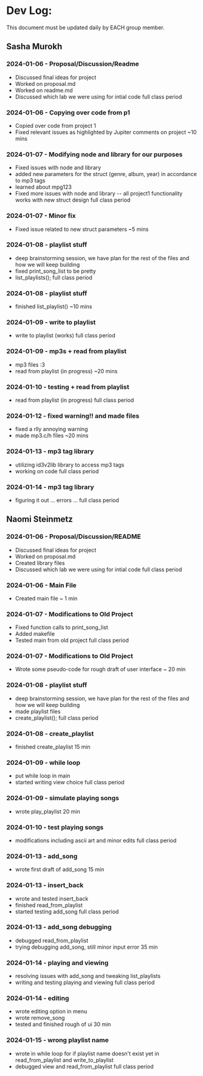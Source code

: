 # Dev Log:

This document must be updated daily by EACH group member.

## Sasha Murokh

### 2024-01-06 - Proposal/Discussion/Readme
- Discussed final ideas for project
- Worked on proposal.md
- Worked on readme.md
- Discussed which lab we were using for intial code
full class period

### 2024-01-06 - Copying over code from p1
- Copied over code from project 1
- Fixed relevant issues as highlighted by Jupiter comments on project
~10 mins

### 2024-01-07 - Modifying node and library for our purposes
- Fixed issues with node and library
- added new parameters for the struct (genre, album, year) in accordance to mp3 tags
- learned about mpg123
- Fixed more issues with node and library -- all project1 functionality works with new struct design
full class period

### 2024-01-07 - Minor fix
- Fixed issue related to new struct parameters
~5 mins

### 2024-01-08 - playlist stuff
- deep brainstorming session, we have plan for the rest of the files and how we will keep building
- fixed print_song_list to be pretty
- list_playlists();
full class period

### 2024-01-08 - playlist stuff
- finished list_playlist()
~10 mins

### 2024-01-09 - write to playlist
- write to playlist (works)
full class period

### 2024-01-09 - mp3s + read from playlist
- mp3 files :3
- read from playlist (in progress)
~20 mins

### 2024-01-10 - testing + read from playlist
- read from playlist (in progress)
full class period

### 2024-01-12 - fixed warning!! and made files
- fixed a rlly annoying warning
- made mp3.c/h files
~20 mins

### 2024-01-13 - mp3 tag library
- utilizing id3v2lib library to access mp3 tags
- working on code
full class period

### 2024-01-14 - mp3 tag library
- figuring it out ... errors ...
full class period

## Naomi Steinmetz

### 2024-01-06 - Proposal/Discussion/README
- Discussed final ideas for project
- Worked on proposal.md
- Created library files
- Discussed which lab we were using for intial code
full class period

### 2024-01-06 - Main File
- Created main file
~ 1 min

### 2024-01-07 - Modifications to Old Project
- Fixed function calls to print_song_list
- Added makefile
- Tested main from old project
full class period

### 2024-01-07 - Modifications to Old Project
- Wrote some pseudo-code for rough draft of user interface
~ 20 min

### 2024-01-08 - playlist stuff
- deep brainstorming session, we have plan for the rest of the files and how we will keep building
- made playlist files
- create_playlist();
full class period

### 2024-01-08 - create_playlist
- finished create_playlist
15 min

### 2024-01-09 - while loop
- put while loop in main
- started writing view choice
full class period

### 2024-01-09 - simulate playing songs
- wrote play_playlist
20 min

### 2024-01-10 - test playing songs
- modifications including ascii art and minor edits
full class period

### 2024-01-13 - add_song
- wrote first draft of add_song
15 min

### 2024-01-13 - insert_back
- wrote and tested insert_back
- finished read_from_playlist
- started testing add_song
full class period

### 2024-01-13 - add_song debugging
- debugged read_from_playlist
- trying debugging add_song, still minor input error
35 min

### 2024-01-14 - playing and viewing
- resolving issues with add_song and tweaking list_playlists
- writing and testing playing and viewing
full class period

### 2024-01-14 - editing
- wrote editing option in menu
- wrote remove_song
- tested and finished rough of ui
30 min

### 2024-01-15 - wrong playlist name
- wrote in while loop for if playlist name doesn't exist yet in read_from_playlist and write_to_playlist
- debugged view and read_from_playlist
full class period
